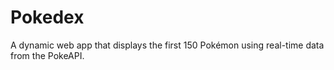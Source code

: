 # Pokedex
A dynamic web app that displays the first 150 Pokémon using real-time data from the PokeAPI.
